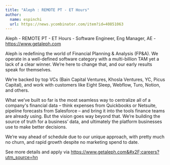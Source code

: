 ```yaml
---
title: "Aleph : REMOTE PT - ET Hours"
author:
  name: espinchi
  url: https://news.ycombinator.com/item?id=40851063
---
```

Aleph - REMOTE PT - ET Hours - Software Engineer, Eng Manager, AE - <a href="https:&#x2F;&#x2F;www.getaleph.com">https:&#x2F;&#x2F;www.getaleph.com</a>

Aleph is redefining the world of Financial Planning &amp; Analysis (FP&amp;A). We operate in a well-defined software category with a multi-billion TAM yet a lack of a clear winner. We’re here to change that, and our early results speak for themselves.

We’re backed by top VCs (Bain Capital Ventures, Khosla Ventures, YC, Picus Capital), and work with customers like Eight Sleep, Webflow, Turo, Notion, and others.

What we’ve built so far is the most seamless way to centralize all of a company&#x27;s financial data – think expenses from Quickbooks or Netsuite, pipeline forecasts from Salesforce – and bring it into the tools finance teams are already using. But the vision goes way beyond that. We’re building the source of truth for a business’ data, and ultimately the platform businesses use to make better decisions.

We’re way ahead of schedule due to our unique approach, with pretty much no churn, and rapid growth despite no marketing spend to date.

See more details and apply via <a href="https:&#x2F;&#x2F;www.getaleph.com&#x2F;careers?utm_source=hn">https:&#x2F;&#x2F;www.getaleph.com&#x2F;careers?utm_source=hn</a>
